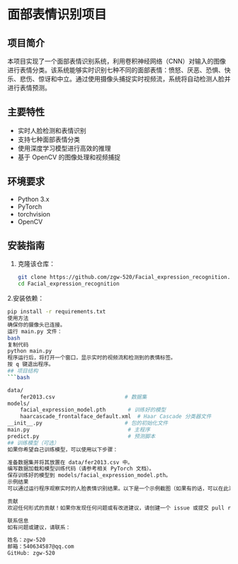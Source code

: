# 面部表情识别项目

## 项目简介
本项目实现了一个面部表情识别系统，利用卷积神经网络（CNN）对输入的图像进行表情分类。该系统能够实时识别七种不同的面部表情：愤怒、厌恶、恐惧、快乐、悲伤、惊讶和中立。通过使用摄像头捕捉实时视频流，系统将自动检测人脸并进行表情预测。

## 主要特性
- 实时人脸检测和表情识别
- 支持七种面部表情分类
- 使用深度学习模型进行高效的推理
- 基于 OpenCV 的图像处理和视频捕捉

## 环境要求
- Python 3.x
- PyTorch
- torchvision
- OpenCV

## 安装指南
1. 克隆该仓库：
   ```bash
   git clone https://github.com/zgw-520/Facial_expression_recognition.git
   cd Facial_expression_recognition
2.安装依赖：
```bash
pip install -r requirements.txt
使用方法
确保你的摄像头已连接。
运行 main.py 文件：
bash
复制代码
python main.py
程序运行后，将打开一个窗口，显示实时的视频流和检测到的表情标签。
按 q 键退出程序。
## 项目结构
```bash

data/
    fer2013.csv                      # 数据集
models/
    facial_expression_model.pth       # 训练好的模型
    haarcascade_frontalface_default.xml  # Haar Cascade 分类器文件
__init__.py                          # 包的初始化文件
main.py                               # 主程序
predict.py                            # 预测脚本
## 训练模型（可选）
如果你希望自己训练模型，可以使用以下步骤：

准备数据集并将其放置在 data/fer2013.csv 中。
编写数据加载和模型训练代码（请参考相关 PyTorch 文档）。
保存训练好的模型到 models/facial_expression_model.pth。
示例结果
可以通过运行程序观察实时的人脸表情识别结果。以下是一个示例截图（如果有的话，可以在此添加截图）。

贡献
欢迎任何形式的贡献！如果你发现任何问题或有改进建议，请创建一个 issue 或提交 pull request。

联系信息
如有问题或建议，请联系：

姓名：zgw-520
邮箱：540634587@qq.com
GitHub: zgw-520
